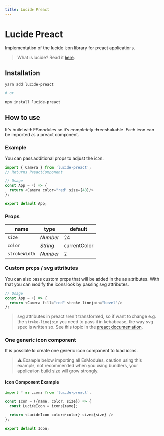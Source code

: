 ```yaml
---
title: Lucide Preact
---
```


# Lucide Preact

Implementation of the lucide icon library for preact applications.

> What is lucide? Read it [here](https://github.com/lucide-icons/lucide#what-is-lucide).

## Installation

```sh
yarn add lucide-preact

# or

npm install lucide-preact
```

## How to use

It's build with ESmodules so it's completely threeshakable.
Each icon can be imported as a preact component.

### Example

You can pass additional props to adjust the icon.

``` js
import { Camera } from 'lucide-preact';
// Returns PreactComponent

// Usage
const App = () => {
  return <Camera color="red" size={48}/>
};

export default App;
```

### Props

|  name        |   type   |  default
| ------------ | -------- | --------
| `size`       | *Number* | 24
| `color`      | *String* | currentColor
| `strokeWidth`| *Number* | 2

### Custom props / svg attributes

You can also pass custom props that will be added in the as attributes. With that you can modify the icons look by passing svg attributes.

``` js
// Usage
const App = () => {
  return <Camera fill="red" stroke-linejoin="bevel"/>
};
```

> svg attributes in preact aren't transformed, so if want to change e.g. the `stroke-linejoin` you need to pass it in kebabcase, the way svg spec is written so. See this topic in the [preact documentation](https://preactjs.com/guide/v10/differences-to-react/#svg-inside-jsx).

### One generic icon component

It is possible to create one generic icon component to load icons.

> :warning: Example below importing all EsModules, caution  using this example, not recommended when you using bundlers, your application build size will grow strongly.

#### Icon Component Example

``` js
import * as icons from 'lucide-preact';

const Icon = ({name, color, size}) => {
  const LucideIcon = icons[name];

  return <LucideIcon color={color} size={size} />
};

export default Icon;
```
